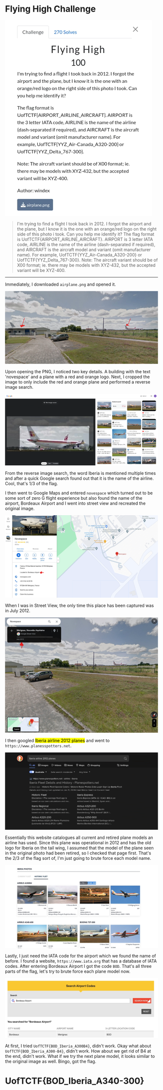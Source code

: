 # Flying High Challenge #

![Challenge Description](https://github.com/Jay-m8/CTF-Writeup/blob/b7f0e1d23a7dd3ce6490484b76a0a512e90e5ea6/UofTCTF%202024/Screenshots/fly1.png)

> I'm trying to find a flight I took back in 2012. I forgot the airport and the plane, but I know it is the one with an orange/red logo on the right side of this photo i took. Can you help me identify it? The flag format is UofTCTF{AIRPORT_AIRLINE_AIRCRAFT}. AIRPORT is 3 letter IATA code, AIRLINE is the name of the airline (dash-separated if required), and AIRCRAFT is the aircraft model and variant (omit manufacturer name). For example, UofTCTF{YYZ_Air-Canada_A320-200} or UofTCTF{YYZ_Delta_767-300}. Note: The aircraft variant should be of X00 format; ie. there may be models with XYZ-432, but the accepted variant will be XYZ-400.

---

Immediately, I downloaded `airplane.png` and opened it.

![Airport photo](https://github.com/Jay-m8/CTF-Writeup/blob/b7f0e1d23a7dd3ce6490484b76a0a512e90e5ea6/UofTCTF%202024/Screenshots/fly2.png)

Upon opening the PNG, I noticed two key details. A building with the text 'novespace' and a plane with a red and orange logo. Next, I cropped the image to only include the red and orange plane and performed a reverse image search.

![Reverse Image Search](https://github.com/Jay-m8/CTF-Writeup/blob/b7f0e1d23a7dd3ce6490484b76a0a512e90e5ea6/UofTCTF%202024/Screenshots/fly3.png)

From the reverse image search, the word Iberia is mentioned multiple times and after a quick Google search found out that it is the name of the airline. Cool, that's 1/3 of the flag.

I then went to Google Maps and entered `novespace` which turned out to be some sort of zero G flight experience but also found the name of the airport, Bordeaux Airport and I went into street view and recreated the original image.

![Airport location](https://github.com/Jay-m8/CTF-Writeup/blob/b7f0e1d23a7dd3ce6490484b76a0a512e90e5ea6/UofTCTF%202024/Screenshots/fly4.png)

When I was in Street View, the only time this place has been captured was in July 2012.

![Google Maps Date](https://github.com/Jay-m8/CTF-Writeup/blob/b7f0e1d23a7dd3ce6490484b76a0a512e90e5ea6/UofTCTF%202024/Screenshots/fly5.png)

I then googled <mark>Iberia airline 2012 planes</mark> and went to `https://www.planesspotters.net`.

![Google search](https://github.com/Jay-m8/CTF-Writeup/blob/b7f0e1d23a7dd3ce6490484b76a0a512e90e5ea6/UofTCTF%202024/Screenshots/fly6.png)

Essentially this website catalogues all current and retired plane models an airline has used. Since this plane was operational in 2012 and has the old logo for Iberia on the tail wing, I assumed that the model of the plane seen in the original photo had been retired, so I checked that page first. That's the 2/3 of the flag sort of, I'm just going to brute force each model name.

![Retired Plane Feet](https://github.com/Jay-m8/CTF-Writeup/blob/b7f0e1d23a7dd3ce6490484b76a0a512e90e5ea6/UofTCTF%202024/Screenshots/fly7.png)

Lastly, I just need the IATA code for the airport which we found the name of before. I found a website, `https://www.iata.org` that has a database of IATA codes. After entering Bordeaux Airport I got the code `BOD`. That's all three parts of the flag, let's try to brute force each plane model now.

![Airport IATA code](https://github.com/Jay-m8/CTF-Writeup/blob/b7f0e1d23a7dd3ce6490484b76a0a512e90e5ea6/UofTCTF%202024/Screenshots/fly8.png)

At first, I tried `UofTCTF{BOD_Iberia_A300B4}`, didn't work. Okay what about `UofTCTF{BOD_Iberia_A300-B4}`, didn't work. How about we get rid of B4 at the end, didn't work. What if we try the next plane model, it looks similar to the original image as well. Bingo, got the flag.

# UofTCTF{BOD_Iberia_A340-300} #
